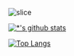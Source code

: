 ![slice](https://capsule-render.vercel.app/api?type=slice&color=auto&height=200&text=Hi%20there👋&fontAlign=70&rotate=13&fontAlignY=25&desc=whyJINho's%20GitHub&descAlign=70.&descAlignY=44)

[![*'s github stats](https://github-readme-stats.vercel.app/api?username=WhyjinHoooo)](https://github.com/WhyjinHoooo)

[![Top Langs](https://github-readme-stats.vercel.app/api/top-langs/?username=WhyjinHoooo)](https://github.com/WhyjinHoooo/github-readme-stats)
